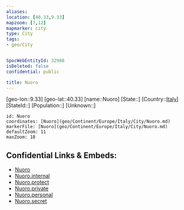 ```yaml
---
aliases: 
location: [40.33,9.33]
mapzoom: [7,12] 
mapmarker: city 
type: City
tags:
- geo/City


SpocWebEntityId: 32988
isDeleted: false
confidential: public

title: Nuoro
---
```

[geo-lon::9.33]
[geo-lat::40.33]
[name::Nuoro]
[State::]
[Country::[Italy](geo/Continent/Europe/Italy.md)]
[StateId::]
[Population::]
[Unknown::]


```leaflet
id: Nuoro
coordinates: [Nuoro](geo/Continent/Europe/Italy/City/Nuoro.md)
markerFile: [Nuoro](geo/Continent/Europe/Italy/City/Nuoro.md)
defaultZoom: 11 
maxZoom: 18
```


## Confidential Links & Embeds: 
- [Nuoro](../../../../../../_public/geo/Continent/Europe/Italy/City/Nuoro.md) 
- [Nuoro.internal](../../../../../../_internal/geo/Continent/Europe/Italy/City/Nuoro.internal.md) 
- [Nuoro.protect](../../../../../../_protect/geo/Continent/Europe/Italy/City/Nuoro.protect.md) 
- [Nuoro.private](../../../../../../_private/geo/Continent/Europe/Italy/City/Nuoro.private.md) 
- [Nuoro.personal](../../../../../../_personal/geo/Continent/Europe/Italy/City/Nuoro.personal.md) 
- [Nuoro.secret](../../../../../../_secret/geo/Continent/Europe/Italy/City/Nuoro.secret.md) 
